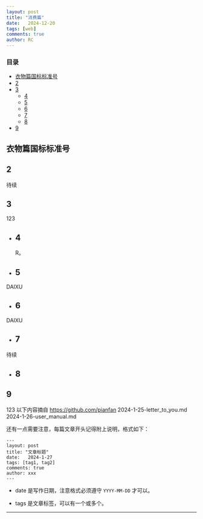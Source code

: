 ```yaml
---
layout: post
title: "消费篇"
date:   2024-12-20
tags: [web]
comments: true
author: RC
---
```


<!-- more -->

### 目录

- [衣物篇国标标准号](衣物篇国标标准号)
- [2](#2)
- [3](#3)
  - [4](#4)
  - [5](#5)
  - [6](#6)
  - [7](#7)
  - [8](#8)
- [9](#9)

## 衣物篇国标标准号
  



## 2

待续

## 3

123

- ## 4

  R。

- ## 5

DAIXU

- ## 6

DAIXU

- ## 7

待续

- ## 8

   

## 9

123
以下内容摘自 https://github.com/pianfan
    2024-1-25-letter_to_you.md
    2024-1-26-user_manual.md

还有一点需要注意，每篇文章开头记得附上说明，格式如下：

    ---
    layout: post
    title: "文章标题"
    date:   2024-1-27
    tags: [tag1, tag2]
    comments: true
    author: xxx
    ---

- date 是写作日期，注意格式必须遵守 `YYYY-MM-DD` 才可以。

- tags 是文章标签，可以有一个或多个。

---
